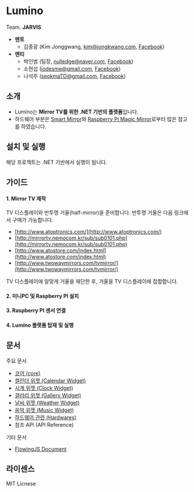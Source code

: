 # Lumino
Team. **JARVIS**

* **멘토**
	* 김종광 (Kim Jonggwang, [kim@jongkwang.com](mailTo:kim@jongkwang.com), [Facebook](https://www.facebook.com/kimjongkwang))
* **멘티**
	* 박인범 (팀장, [nulledge@naver.com](mailTo:nulledge@naver.com), [Facebook](https://www.facebook.com/inbum.park.58))
	* 소현섭 ([iodesme@gmail.com](mailTo:iodesme@gmail.com), [Facebook](https://www.facebook.com/profile.php?id=100009172387549))
	* 나석주 ([seokmaTD@gmail.com](mailTo:seokmaTD@gmail.com), [Facebook](https://www.facebook.com/seokma))


## 소개
* Lumino는 **Mirror TV를 위한 .NET 기반의 플랫폼**입니다.
* 하드웨어 부분은 [Smart Mirror](https://www.kickstarter.com/projects/513673859/smartmirror)와 [Raspberry Pi Magic Mirror](http://michaelteeuw.nl/post/84026273526/and-there-it-is-the-end-result-of-the-magic)로부터 많은 참고를 하였습니다.


## 설치 및 실행
해당 프로젝트는 .NET 기반에서 실행이 됩니다.


## 가이드
#### 1. Mirror TV 제작
TV 디스플레이와 반투명 거울(half-mirror)을 준비합니다.
반투명 거울은 다음 링크에서 구매가 가능합니다.

* [http://www.atoptronics.com/](http://www.atoptronics.com/)
* [http://mirrortv.nemocom.kr/sub/sub0101.php](http://mirrortv.nemocom.kr/sub/sub0101.php)
* [http://www.atostore.com/index.html](http://www.atostore.com/index.html)
* [http://www.twowaymirrors.com/tvmirror/](http://www.twowaymirrors.com/tvmirror/)

TV 디스플레이에 알맞게 거울을 재단한 후, 거울을 TV 디스플레이에 접합합니다.

#### 2. 미니PC 및 Raspberry PI 설치

#### 3. Raspberry PI 센서 연결

#### 4. Lumino 플랫폼 탑재 및 실행


## 문서
주요 문서

* [코어 (core)](https://github.com/1step6thswmaestro/12/blob/master/docs/Korean/Core(KR).md)
* [캘린더 위젯 (Calendar Widget)](https://github.com/1step6thswmaestro/12/blob/master/docs/Korean/CalendarWidget(KR).md)
* [시계 위젯 (Clock Widget)](https://github.com/1step6thswmaestro/12/blob/master/docs/Korean/ClockWidget(KR).md)
* [갤러리 위젯 (Gallery Widget)](https://github.com/1step6thswmaestro/12/blob/master/docs/Korean/GalleryWidget(KR).md)
* [날씨 위젯 (Weather Widget)](https://github.com/1step6thswmaestro/12/blob/master/docs/Korean/WeatherWidget(KR).md)
* [음악 위젯 (Music Widget)](https://github.com/1step6thswmaestro/12/blob/master/docs/Korean/MusicWidget(KR).md)
* [하드웨어 관련 (Hardwares)](https://github.com/1step6thswmaestro/12/blob/master/docs/Korean/Hardware(KR).md)
* 참조 API (API Reference)

기타 문서

* [FlowingJS Document](https://github.com/1step6thswmaestro/12/tree/master/widgets/weather/libs)


## 라이센스
MIT Licnese
